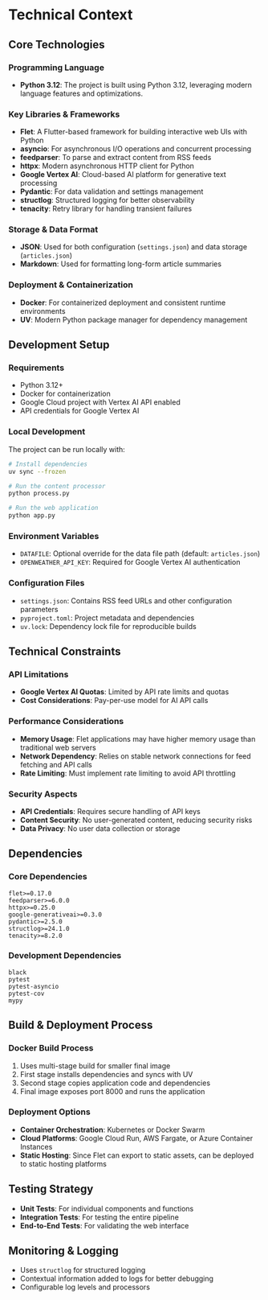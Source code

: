 # Technical Context

## Core Technologies

### Programming Language
- **Python 3.12**: The project is built using Python 3.12, leveraging modern language features and optimizations.

### Key Libraries & Frameworks
- **Flet**: A Flutter-based framework for building interactive web UIs with Python
- **asyncio**: For asynchronous I/O operations and concurrent processing
- **feedparser**: To parse and extract content from RSS feeds
- **httpx**: Modern asynchronous HTTP client for Python
- **Google Vertex AI**: Cloud-based AI platform for generative text processing
- **Pydantic**: For data validation and settings management
- **structlog**: Structured logging for better observability
- **tenacity**: Retry library for handling transient failures

### Storage & Data Format
- **JSON**: Used for both configuration (`settings.json`) and data storage (`articles.json`)
- **Markdown**: Used for formatting long-form article summaries

### Deployment & Containerization
- **Docker**: For containerized deployment and consistent runtime environments
- **UV**: Modern Python package manager for dependency management

## Development Setup

### Requirements
- Python 3.12+
- Docker for containerization
- Google Cloud project with Vertex AI API enabled
- API credentials for Google Vertex AI

### Local Development
The project can be run locally with:
```bash
# Install dependencies
uv sync --frozen

# Run the content processor
python process.py

# Run the web application
python app.py
```

### Environment Variables
- `DATAFILE`: Optional override for the data file path (default: `articles.json`)
- `OPENWEATHER_API_KEY`: Required for Google Vertex AI authentication

### Configuration Files
- `settings.json`: Contains RSS feed URLs and other configuration parameters
- `pyproject.toml`: Project metadata and dependencies
- `uv.lock`: Dependency lock file for reproducible builds

## Technical Constraints

### API Limitations
- **Google Vertex AI Quotas**: Limited by API rate limits and quotas
- **Cost Considerations**: Pay-per-use model for AI API calls

### Performance Considerations
- **Memory Usage**: Flet applications may have higher memory usage than traditional web servers
- **Network Dependency**: Relies on stable network connections for feed fetching and API calls
- **Rate Limiting**: Must implement rate limiting to avoid API throttling

### Security Aspects
- **API Credentials**: Requires secure handling of API keys
- **Content Security**: No user-generated content, reducing security risks
- **Data Privacy**: No user data collection or storage

## Dependencies

### Core Dependencies
```
flet>=0.17.0
feedparser>=6.0.0
httpx>=0.25.0
google-generativeai>=0.3.0
pydantic>=2.5.0
structlog>=24.1.0
tenacity>=8.2.0
```

### Development Dependencies
```
black
pytest
pytest-asyncio
pytest-cov
mypy
```

## Build & Deployment Process

### Docker Build Process
1. Uses multi-stage build for smaller final image
2. First stage installs dependencies and syncs with UV
3. Second stage copies application code and dependencies
4. Final image exposes port 8000 and runs the application

### Deployment Options
- **Container Orchestration**: Kubernetes or Docker Swarm
- **Cloud Platforms**: Google Cloud Run, AWS Fargate, or Azure Container Instances
- **Static Hosting**: Since Flet can export to static assets, can be deployed to static hosting platforms

## Testing Strategy
- **Unit Tests**: For individual components and functions
- **Integration Tests**: For testing the entire pipeline
- **End-to-End Tests**: For validating the web interface

## Monitoring & Logging
- Uses `structlog` for structured logging
- Contextual information added to logs for better debugging
- Configurable log levels and processors
